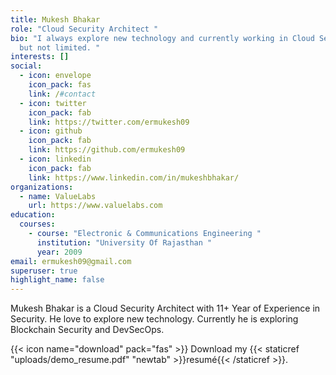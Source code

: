 ```yaml
---
title: Mukesh Bhakar
role: "Cloud Security Architect "
bio: "I always explore new technology and currently working in Cloud Security
  but not limited. "
interests: []
social:
  - icon: envelope
    icon_pack: fas
    link: /#contact
  - icon: twitter
    icon_pack: fab
    link: https://twitter.com/ermukesh09
  - icon: github
    icon_pack: fab
    link: https://github.com/ermukesh09
  - icon: linkedin
    icon_pack: fab
    link: https://www.linkedin.com/in/mukeshbhakar/
organizations:
  - name: ValueLabs
    url: https://www.valuelabs.com
education:
  courses:
    - course: "Electronic & Communications Engineering "
      institution: "University Of Rajasthan "
      year: 2009
email: ermukesh09@gmail.com
superuser: true
highlight_name: false
---
```

Mukesh Bhakar is a Cloud Security Architect with 11+ Year of Experience in Security. He love to explore new technology. Currently he is exploring Blockchain Security and DevSecOps. 



{{< icon name="download" pack="fas" >}} Download my {{< staticref "uploads/demo_resume.pdf" "newtab" >}}resumé{{< /staticref >}}.